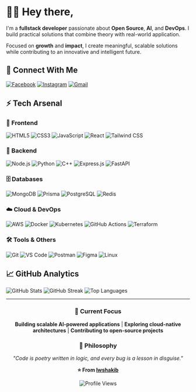 # 🙋‍♂️ Hey there,

I'm a **fullstack developer** passionate about **Open Source**, **AI**, and **DevOps**. I build practical solutions that combine theory with real-world application.

Focused on **growth** and **impact**, I create meaningful, scalable solutions while contributing to an innovative and intelligent future.

## 🌟 Connect With Me

[![Facebook](https://img.shields.io/badge/Facebook-1877F2?style=badge&logo=facebook&logoColor=white)](https://facebook.com/shakibthedev)
[![Instagram](https://img.shields.io/badge/Instagram-E4405F?style=badge&logo=instagram&logoColor=white)](https://instagram.com/shakibthedev)
[![Gmail](https://img.shields.io/badge/Gmail-D14836?style=badge&logo=gmail&logoColor=white)](mailto:leadwithshakib@gmail.com)
<!-- [![LinkedIn](https://img.shields.io/badge/LinkedIn-0077B5?style=badge&logo=linkedin&logoColor=white)](#) -->
<!-- [![Twitter](https://img.shields.io/badge/Twitter-1DA1F2?style=badge&logo=twitter&logoColor=white)](#) -->
<!-- [![Portfolio](https://img.shields.io/badge/Portfolio-FF5722?style=badge&logo=google-chrome&logoColor=white)](#) -->


## ⚡ Tech Arsenal

### 🎨 Frontend
![HTML5](https://img.shields.io/badge/HTML5-E34F26?style=badge&logo=html5&logoColor=white)
![CSS3](https://img.shields.io/badge/CSS3-1572B6?style=badge&logo=css3&logoColor=white)
![JavaScript](https://img.shields.io/badge/JavaScript-F7DF1E?style=badge&logo=javascript&logoColor=black)
![React](https://img.shields.io/badge/React-20232A?style=badge&logo=react&logoColor=61DAFB)
![Tailwind CSS](https://img.shields.io/badge/Tailwind_CSS-38B2AC?style=badge&logo=tailwind-css&logoColor=white)

### 🔧 Backend
![Node.js](https://img.shields.io/badge/Node.js-43853D?style=badge&logo=node.js&logoColor=white)
![Python](https://img.shields.io/badge/Python-3776AB?style=badge&logo=python&logoColor=white)
![C++](https://img.shields.io/badge/C++-00599C?style=badge&logo=c%2B%2B&logoColor=white)
![Express.js](https://img.shields.io/badge/Express.js-404D59?style=badge&logo=express&logoColor=white)
![FastAPI](https://img.shields.io/badge/FastAPI-005571?style=badge&logo=fastapi&logoColor=white)

### 🗄️ Databases
![MongoDB](https://img.shields.io/badge/MongoDB-4EA94B?style=badge&logo=mongodb&logoColor=white)
![Prisma](https://img.shields.io/badge/Prisma-2D3748?style=badge&logo=prisma&logoColor=white)
![PostgreSQL](https://img.shields.io/badge/PostgreSQL-316192?style=badge&logo=postgresql&logoColor=white)
![Redis](https://img.shields.io/badge/Redis-DC382D?style=badge&logo=redis&logoColor=white)

### ☁️ Cloud & DevOps
![AWS](https://img.shields.io/badge/AWS-232F3E?style=badge&logo=amazon-aws&logoColor=white)
![Docker](https://img.shields.io/badge/Docker-2496ED?style=badge&logo=docker&logoColor=white)
![Kubernetes](https://img.shields.io/badge/Kubernetes-326CE5?style=badge&logo=kubernetes&logoColor=white)
![GitHub Actions](https://img.shields.io/badge/GitHub_Actions-2088FF?style=badge&logo=github-actions&logoColor=white)
![Terraform](https://img.shields.io/badge/Terraform-623CE4?style=badge&logo=terraform&logoColor=white)

<!-- ### 🤖 AI & ML
![TensorFlow](https://img.shields.io/badge/TensorFlow-FF6F00?style=badge&logo=tensorflow&logoColor=white)
![PyTorch](https://img.shields.io/badge/PyTorch-EE4C2C?style=badge&logo=pytorch&logoColor=white)
![OpenAI](https://img.shields.io/badge/OpenAI-412991?style=badge&logo=openai&logoColor=white)
![Jupyter](https://img.shields.io/badge/Jupyter-F37626?style=badge&logo=jupyter&logoColor=white) -->

### 🛠️ Tools & Others
![Git](https://img.shields.io/badge/Git-F05032?style=badge&logo=git&logoColor=white)
![VS Code](https://img.shields.io/badge/VS_Code-007ACC?style=badge&logo=visual-studio-code&logoColor=white)
![Postman](https://img.shields.io/badge/Postman-FF6C37?style=badge&logo=postman&logoColor=white)
![Figma](https://img.shields.io/badge/Figma-F24E1E?style=badge&logo=figma&logoColor=white)
![Linux](https://img.shields.io/badge/Linux-FCC624?style=badge&logo=linux&logoColor=black)



## 📈 GitHub Analytics

<img src="https://github-readme-stats.vercel.app/api?username=lwshakib&theme=radical&hide_border=true&include_all_commits=true&count_private=true" alt="GitHub Stats" />

<img src="https://github-readme-streak-stats.herokuapp.com/?user=lwshakib&theme=radical&hide_border=true" alt="GitHub Streak" />

<img src="https://github-readme-stats.vercel.app/api/top-langs/?username=lwshakib&theme=radical&hide_border=true&include_all_commits=true&count_private=true&layout=compact" alt="Top Languages" />



---

<div align="center">

### 🎯 Current Focus
**Building scalable AI-powered applications** | **Exploring cloud-native architectures** | **Contributing to open-source projects**

### 💭 Philosophy
*"Code is poetry written in logic, and every bug is a lesson in disguise."*

**⭐ From [lwshakib](https://github.com/lwshakib)**

![Profile Views](https://komarev.com/ghpvc/?username=lwshakib&color=blueviolet&style=badge)

</div>